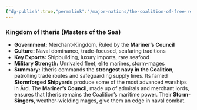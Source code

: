 ```yaml
---
{"dg-publish":true,"permalink":"/major-nations/the-coalition-of-free-realms/allied-nations/itheris/","noteIcon":"","updated":"2025-02-10T21:01:03.206-08:00"}
---
```


### **Kingdom of Itheris (Masters of the Sea)**

- **Government:** Merchant-Kingdom, Ruled by the **Mariner’s Council**
- **Culture:** Naval dominance, trade-focused, seafaring traditions
- **Key Exports:** Shipbuilding, luxury imports, rare seafood
- **Military Strength:** Unrivaled fleet, elite marines, storm-mages
- **Summary:** Itheris commands the **strongest navy in the Coalition**, patrolling trade routes and safeguarding supply lines. Its famed **Stormforged Shipyards** produce some of the most advanced warships in Ärd. The **Mariner’s Council**, made up of admirals and merchant lords, ensures that Itheris remains the Coalition’s maritime power. Their **Storm-Singers**, weather-wielding mages, give them an edge in naval combat.